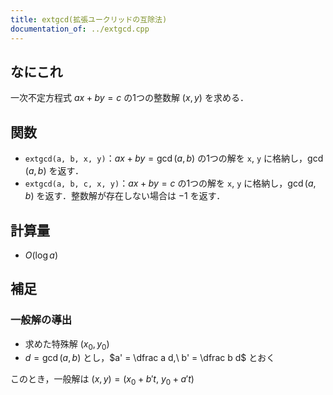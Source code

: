 ```yaml
---
title: extgcd(拡張ユークリッドの互除法)
documentation_of: ../extgcd.cpp
---
```


## なにこれ
一次不定方程式 $ax+by=c$ の1つの整数解 $(x,y)$ を求める．

## 関数
- `extgcd(a, b, x, y)`：$ax+by=\gcd(a,b)$ の1つの解を `x`, `y` に格納し，$\gcd(a,b)$ を返す．
- `extgcd(a, b, c, x, y)`：$ax+by=c$ の1つの解を `x`, `y` に格納し，$\gcd(a,b)$ を返す．整数解が存在しない場合は $-1$ を返す．

## 計算量
- $O(\log a)$

## 補足
### 一般解の導出
- 求めた特殊解 $(x_0,y_0)$
- $d = \gcd(a,b)$ とし，$a' = \dfrac a d,\ b' = \dfrac b d$ とおく

このとき，一般解は $(x,y) = (x_0+b't,\ y_0+a't)$
